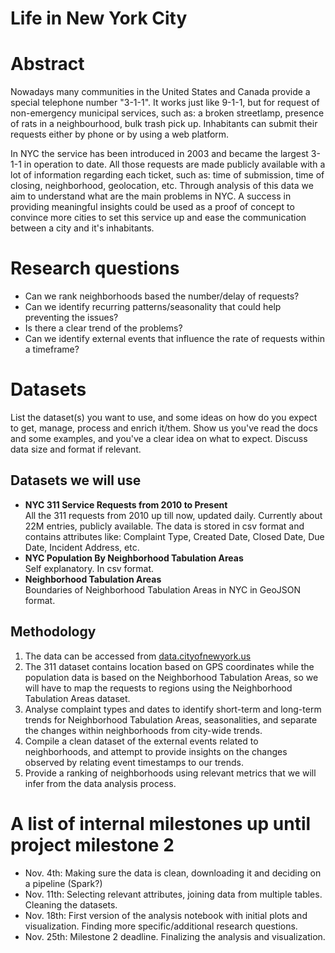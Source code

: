 # Life in New York City

# Abstract
Nowadays many communities in the United States and Canada provide a special telephone number
"3-1-1". It works just like 9-1-1, but for request of non-emergency municipal services,
 such as: a broken streetlamp, presence of rats in a neighbourhood, bulk trash pick up.
Inhabitants can submit their requests either by phone or by using a web platform.

In NYC the service has been introduced in 2003 and became the largest 3-1-1 in operation to date.
All those requests are made publicly available with a lot of information regarding each ticket, such as:
 time of submission, time of closing, neighborhood, geolocation, etc. Through analysis of this data
 we aim to understand what are the main problems in NYC. A success in providing meaningful insights 
 could be used as a proof of concept to convince more cities to set this service up and ease
 the communication between a city and it's inhabitants.

# Research questions
* Can we rank neighborhoods based the number/delay of requests?
* Can we identify recurring patterns/seasonality that could help preventing the issues?
* Is there a clear trend of the problems?
* Can we identify external events that influence the rate of requests within a timeframe?

# Datasets
List the dataset(s) you want to use, and some ideas on how do you expect to get, manage, process and enrich it/them. Show us you've read the docs and some examples, and you've a clear idea on what to expect. Discuss data size and format if relevant.

## Datasets we will use
- **NYC 311 Service Requests from 2010 to Present**\
All the 311 requests from 2010 up till now, updated daily. Currently about 22M entries, publicly available.
The data is stored in csv format and contains attributes like: Complaint Type, Created Date, Closed Date, Due Date,
Incident Address, etc.
-  **NYC Population By Neighborhood Tabulation Areas**\
Self explanatory. In csv format.
-  **Neighborhood Tabulation Areas**\
Boundaries of Neighborhood Tabulation Areas in NYC in GeoJSON format. 

## Methodology
1. The data can be accessed from [data.cityofnewyork.us](https://data.cityofnewyork.us/)
2. The 311 dataset contains location based on GPS coordinates while the population data is based on the Neighborhood Tabulation Areas, so we will have to map the requests to regions using the Neighborhood Tabulation Areas dataset.
3. Analyse complaint types and dates to identify short-term and long-term trends for Neighborhood Tabulation Areas, seasonalities, and separate the changes within neighborhoods from city-wide trends.
4. Compile a clean dataset of the external events related to neighborhoods, and attempt to provide insights on the changes observed by relating event timestamps to our trends.
5. Provide a ranking of neighborhoods using relevant metrics that we will infer from the data analysis process.

# A list of internal milestones up until project milestone 2
- Nov. 4th: Making sure the data is clean, downloading it and deciding on a pipeline (Spark?)
- Nov. 11th: Selecting relevant attributes, joining data from multiple tables. Cleaning the datasets.
- Nov. 18th: First version of the analysis notebook with initial plots and visualization. Finding more specific/additional research questions.
- Nov. 25th: Milestone 2 deadline. Finalizing the analysis and visualization.
